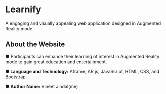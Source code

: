 <h1>Learnify</h1>
A engaging and visually appealing web application designed in Augmented Reality mode.
<h2>About the Website</h2>
<p>● Participants can enhance their learning of interest in Augmented Reality mode to gain great education and entertainment.</p>

<b>● Language and Technology:</b> Aframe, AR.js, JavaScript, HTML, CSS, and Bootstrap.

<b>● Author Name:</b> Vineet Jindal(me)
